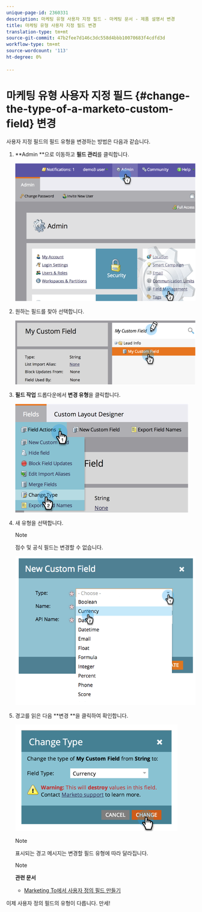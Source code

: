 ```yaml
---
unique-page-id: 2360331
description: 마케팅 유형 사용자 지정 필드 - 마케팅 문서 - 제품 설명서 변경
title: 마케팅 유형 사용자 지정 필드 변경
translation-type: tm+mt
source-git-commit: 47b2fee7d146c3dc558d4bbb10070683f4cdfd3d
workflow-type: tm+mt
source-wordcount: '113'
ht-degree: 0%

---
```



# 마케팅 유형 사용자 지정 필드 {#change-the-type-of-a-marketo-custom-field} 변경

사용자 지정 필드의 필드 유형을 변경하는 방법은 다음과 같습니다.

1. **Admin **으로 이동하고 **필드 관리**&#x200B;를 클릭합니다.

   ![](assets/image2014-9-18-13-3a4-3a39.png)

1. 원하는 필드를 찾아 선택합니다.

   ![](assets/image2014-9-18-13-3a4-3a48.png)

1. **필드 작업** 드롭다운에서 **변경 유형**&#x200B;을 클릭합니다.

   ![](assets/image2014-9-18-13-3a4-3a57.png)

1. 새 유형을 선택합니다.

   >[!NOTE]
   >
   >점수 및 공식 필드는 변경할 수 없습니다.

   ![](assets/image2015-4-22-9-3a39-3a3.png)

1. 경고를 읽은 다음 **변경 **을 클릭하여 확인합니다.

   ![](assets/image2014-9-18-13-3a5-3a23.png)

   >[!NOTE]
   >
   >표시되는 경고 메시지는 변경할 필드 유형에 따라 달라집니다.

   >[!NOTE]
   >
   >**관련 문서**
   >
   >    
   >    
   >    * [Marketing To에서 사용자 정의 필드 만들기](create-a-custom-field-in-marketo.md)


이제 사용자 정의 필드의 유형이 다릅니다. 만세!